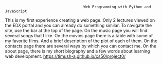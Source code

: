                                         Web Programming with Python and JavaScript
  This is my first experience creating a web page. Only 2 lectures viewed on the EDX portal and you can already do something similar.
To navigate the site, use the bar at the top of the page. On the music page you will find several songs that I like.
On the movies page there is a table with some of my favorite films. And a brief description of the plot of each of them.
On the contacts page there are several ways by which you can contact me. On the about page, there is my short biography and a few words about learning web development.
https://timush-a.github.io/cs50/project0/
